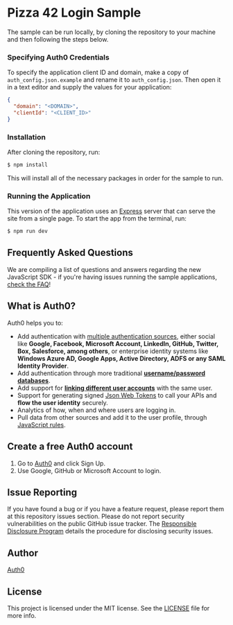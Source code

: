 # Pizza 42 Login Sample

The sample can be run locally, by cloning the repository to your machine and then following the steps below.

### Specifying Auth0 Credentials

To specify the application client ID and domain, make a copy of `auth_config.json.example` and rename it to `auth_config.json`. Then open it in a text editor and supply the values for your application:

```json
{
  "domain": "<DOMAIN>",
  "clientId": "<CLIENT_ID>"
}
```

### Installation

After cloning the repository, run:

```bash
$ npm install
```

This will install all of the necessary packages in order for the sample to run.

### Running the Application

This version of the application uses an [Express](https://expressjs.com) server that can serve the site from a single page. To start the app from the terminal, run:

```bash
$ npm run dev
```

## Frequently Asked Questions

We are compiling a list of questions and answers regarding the new JavaScript SDK - if you're having issues running the sample applications, [check the FAQ](https://github.com/auth0/auth0-spa-js/blob/master/FAQ.md)!

## What is Auth0?

Auth0 helps you to:

- Add authentication with [multiple authentication sources](https://docs.auth0.com/identityproviders), either social like **Google, Facebook, Microsoft Account, LinkedIn, GitHub, Twitter, Box, Salesforce, among others**, or enterprise identity systems like **Windows Azure AD, Google Apps, Active Directory, ADFS or any SAML Identity Provider**.
- Add authentication through more traditional **[username/password databases](https://docs.auth0.com/mysql-connection-tutorial)**.
- Add support for **[linking different user accounts](https://docs.auth0.com/link-accounts)** with the same user.
- Support for generating signed [Json Web Tokens](https://docs.auth0.com/jwt) to call your APIs and **flow the user identity** securely.
- Analytics of how, when and where users are logging in.
- Pull data from other sources and add it to the user profile, through [JavaScript rules](https://docs.auth0.com/rules).

## Create a free Auth0 account

1. Go to [Auth0](https://auth0.com/signup) and click Sign Up.
2. Use Google, GitHub or Microsoft Account to login.

## Issue Reporting

If you have found a bug or if you have a feature request, please report them at this repository issues section. Please do not report security vulnerabilities on the public GitHub issue tracker. The [Responsible Disclosure Program](https://auth0.com/whitehat) details the procedure for disclosing security issues.

## Author

[Auth0](auth0.com)

## License

This project is licensed under the MIT license. See the [LICENSE](LICENSE.txt) file for more info.
